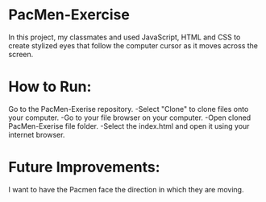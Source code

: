 # PacMen-Exercise
In this project, my classmates and used JavaScript, HTML and CSS to create stylized eyes that follow the computer cursor as it moves across the screen.

# How to Run:
Go to the PacMen-Exerise repository.
-Select "Clone" to clone files onto your computer.
-Go to your file browser on your computer.
-Open cloned PacMen-Exerise file folder.
-Select the index.html and open it using your internet browser.

# Future Improvements:
I want to have the Pacmen face the direction in which they are moving.
